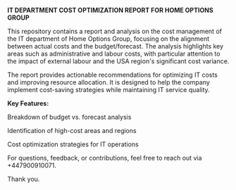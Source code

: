 **IT DEPARTMENT COST OPTIMIZATION REPORT FOR HOME OPTIONS GROUP**

This repository contains a report and analysis on the cost management of the IT department of Home Options Group, focusing on the alignment between actual costs and the budget/forecast. The analysis highlights key areas such as administrative and labour costs, with particular attention to the impact of external labour and the USA region's significant cost variance.

The report provides actionable recommendations for optimizing IT costs and improving resource allocation. It is designed to help the company implement cost-saving strategies while maintaining IT service quality.

**Key Features:**

Breakdown of budget vs. forecast analysis

Identification of high-cost areas and regions

Cost optimization strategies for IT operations



For questions, feedback, or contributions, feel free to reach out via +447900910071. 

Thank you. 
